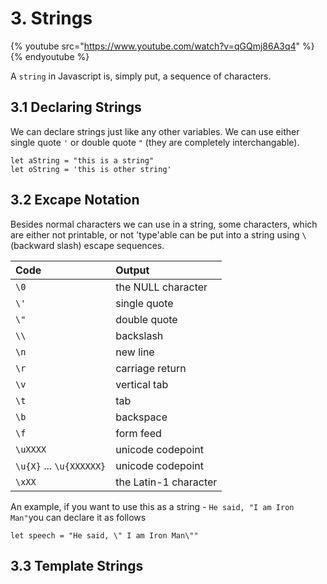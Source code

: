 # 3. Strings

{% youtube src="https://www.youtube.com/watch?v=qGQmj86A3q4" %}
{% endyoutube %}

A `string` in Javascript is, simply put, a sequence of characters. 

## 3.1 Declaring Strings

We can declare strings just like any other variables. We can use either single quote `'` or double quote `"` \(they are completely interchangable\). 

```
let aString = "this is a string"
let oString = 'this is other string'
```



## 3.2 Excape Notation

Besides normal characters we can use in a string, some characters, which are either not printable, or not 'type'able can be put into a string using `\` \(backward slash\) escape sequences.   


| Code | Output |
| :--- | :--- |
| `\0` | the NULL character |
| `\'` | single quote |
| `\"` | double quote |
| `\\` | backslash |
| `\n` | new line |
| `\r` | carriage return |
| `\v` | vertical tab |
| `\t` | tab |
| `\b` | backspace |
| `\f` | form feed |
| `\uXXXX` | unicode codepoint |
| `\u{X}` ... `\u{XXXXXX}` | unicode codepoint |
| `\xXX` | the Latin-1 character |

An example, if you want to use this as a string - `He said, "I am Iron Man"`you can declare it as follows

```
let speech = "He said, \" I am Iron Man\""
```

## 3.3 Template Strings 



